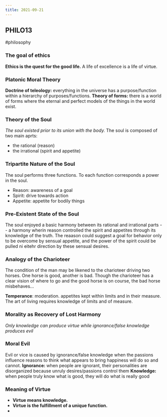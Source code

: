 ```yaml
---
title: 2021-09-21
---
```

## PHILO13
#philosophy 
### The goal of ethics
**Ethics is the quest for the good life.**
A life of excellence is a life of virtue.

### Platonic Moral Theory
**Doctrine of teleology:** everything in the universe has a purpose/function within a hierarchy of purposes/functions.
**Theory of forms:** there is a world of forms where the eternal and perfect models of the things in the world exist.

### Theory of the Soul
*The soul existed prior to its union with the body.*
The soul is composed of two main aprts:
+ the rational (reason)
+ the irrational (spirit and appetite)

### Tripartite Nature of the Soul
The soul performs three functions. To each function corresponds a power in the soul.
+ Reason: awareness of a goal
+ Spirit: drive towards action
+ Appetite: appetite for bodily things

### Pre-Existent State of the Soul
The soul enjoyed a basic harmony between its rational and irrational parts -- a harmony wherin reason controlled the spirit and appetites through its knowledge of the truth.
The reaason could suggest a goal for behavior only to be overcome by sensual appetite, and the power of the spirit could be pulled ni eitehr direction by these sensual desires.

### Analogy of the Charioteer
The condition of the man may be likened to the charioteer driving two horses. One horse is good, another is bad. 
Though the charioteer has a clear vision of where to go and the good horse is on course, the bad horse misbehaves...

**Temperance**: moderation. appetites kept within limits and in their measure. The art of living requires knowledge of limits and of measure.

### Morality as Recovery of Lost Harmony
*Only knowledge can produce virtue while ignorance/false knowledge produces evil*

### Moral Evil
Evil or vice is caused by ignorance/false knowledge when the passions influence reasons to think what appears to bring happiness will do so and cannot.
**Ignorance:** when people are ignorant, their personalities are disorganized because unruly desires/passions control them
**Knowledge:** when people truly know what is good, they will do what is really good

### Meaning of Virtue
+ **Virtue means knowledge.**
+ **Virtue is the fulfillment of a unique function.**
+ 